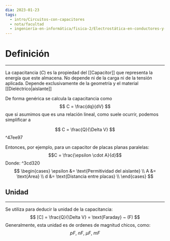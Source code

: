 ```yaml
---
dia: 2023-01-23
tags:
  - intro/Circuitos-con-capacitores
  - nota/facultad
  - ingeniería-en-informática/fisica-2/Electrostática-en-conductores-y-dieléctricos
---
```

# Definición
---
La capacitancia ($C$) es la propiedad del [[Capacitor]] que representa la energía que este almacena.
No depende ni de la carga ni de la tensión aplicada. Depende exclusivamente de la geometría y el material [[Dieléctrico|aislante]]

De forma genérica se calcula la capacitancia como $$ C = \frac{dq}{dV} $$ que si asumimos que es una relación lineal, como suele ocurrir, podemos simplificar a 

$$ C = \frac{Q}{\Delta V} $$ ^47ee97

Entonces, por ejemplo, para un capacitor de placas planas paralelas:
$$C = \frac{\epsilon \cdot A}{d}$$
Donde: ^3cd320
$$ 
\begin{cases}
\epsilon &= \text{Permitividad del aislante} \\
A &= \text{Area} \\
d &= \text{Distancia entre placas} \\ 
\end{cases}
$$

## Unidad
---
Se utiliza para deducir la unidad de la capacitancia:
$$ [C] = \frac{Q}{\Delta V} = \text{Faraday} ~ (F) $$
Generalmente, esta unidad es de ordenes de magnitud chicos, como:
$$ pF, ~ nF, ~ \mu F, ~ mF $$

